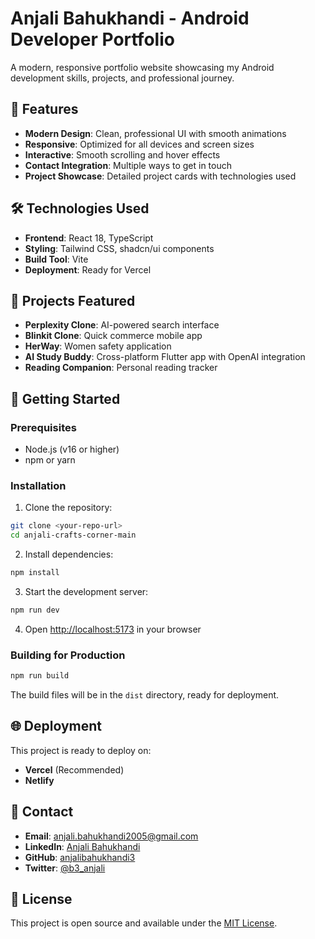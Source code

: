 # Anjali Bahukhandi - Android Developer Portfolio

A modern, responsive portfolio website showcasing my Android development skills, projects, and professional journey.

## 🚀 Features

- **Modern Design**: Clean, professional UI with smooth animations
- **Responsive**: Optimized for all devices and screen sizes
- **Interactive**: Smooth scrolling and hover effects
- **Contact Integration**: Multiple ways to get in touch
- **Project Showcase**: Detailed project cards with technologies used

## 🛠️ Technologies Used

- **Frontend**: React 18, TypeScript
- **Styling**: Tailwind CSS, shadcn/ui components
- **Build Tool**: Vite
- **Deployment**: Ready for Vercel

## 📱 Projects Featured

- **Perplexity Clone**: AI-powered search interface
- **Blinkit Clone**: Quick commerce mobile app
- **HerWay**: Women safety application
- **AI Study Buddy**: Cross-platform Flutter app with OpenAI integration
- **Reading Companion**: Personal reading tracker

## 🚀 Getting Started

### Prerequisites

- Node.js (v16 or higher)
- npm or yarn

### Installation

1. Clone the repository:
```bash
git clone <your-repo-url>
cd anjali-crafts-corner-main
```

2. Install dependencies:
```bash
npm install
```

3. Start the development server:
```bash
npm run dev
```

4. Open [http://localhost:5173](http://localhost:5173) in your browser

### Building for Production

```bash
npm run build
```

The build files will be in the `dist` directory, ready for deployment.

## 🌐 Deployment

This project is ready to deploy on:
- **Vercel** (Recommended)
- **Netlify**


## 📧 Contact

- **Email**: anjali.bahukhandi2005@gmail.com
- **LinkedIn**: [Anjali Bahukhandi](https://www.linkedin.com/in/anjali-bahukhandi-24b45b248/)
- **GitHub**: [anjalibahukhandi3](https://github.com/anjalibahukhandi3)
- **Twitter**: [@b3_anjali](https://x.com/b3_anjali)

## 📄 License

This project is open source and available under the [MIT License](LICENSE).
